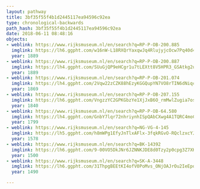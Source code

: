 ```yaml
---
layout: pathway
title: 3bf35f55f4b1d2445117ea94596c92ea
type: chronological-backwards
path_hash: 3bf35f55f4b1d2445117ea94596c92ea
date: 2018-06-11 08:48:16
objects:
- weblink: https://www.rijksmuseum.nl/en/search?q=RP-P-OB-200.885
  imglink: https://lh6.ggpht.com/w16nW-L18RXQrYaxqwJq4RlujyjcOcw7Pq40d4il8Ttb95qV7Y3SKAu84_abhAQmySw9oJHPyR_59mh7eKh_IC-pho4I=s200
  year: 1889
- weblink: https://www.rijksmuseum.nl/en/search?q=RP-P-OB-200.887
  imglink: https://lh4.ggpht.com/SUuGjQP9eHCgr1u7tLEXtt8V5HPR3_GSAtkg2uL8Qn_j5bqiMZ0H-c17pUwrUJtv5Yr7yawlMKZOzQWXS-LQCSJy0K4y=s200
  year: 1889
- weblink: https://www.rijksmuseum.nl/en/search?q=RP-P-OB-201.074
  imglink: https://lh4.ggpht.com/2Vqw22zCZK88hEzyKGGQupYN7VO8rTIN6dNiqc2oIsF5-0kCnTmN_eMALlldWOfQw_o10M7sSdI5F9ALCgYyNOMByo4=s200
  year: 1869
- weblink: https://www.rijksmuseum.nl/en/search?q=RP-P-OB-207.155
  imglink: https://lh6.ggpht.com/VngzzYC2GPKGbzYe1XjJxB6O_rmMwlZugia7osICD8XHWOHVuvIQjZkYzt6b3rN7t1xXw92DaPlXoYLknstHBWHsU5U=s200
  year: 1840
- weblink: https://www.rijksmuseum.nl/en/search?q=RP-P-OB-64.580
  imglink: https://lh4.ggpht.com/GnbY7lqr72nhriynhISpQAbCXwg4A1TQRC4moCz1y5v7Je1s5d3Psvqo5zkCbj2-uEHhKJvo5a9AOHzl7xPvg0K5VIA=s200
  year: 1799
- weblink: https://www.rijksmuseum.nl/en/search?q=NG-VG-4-145
  imglink: https://lh5.ggpht.com/h8mWPg1EfyJnTlxAFlx-3fqkRGvO-RQclzxcYJ0yhf7BKmHAtFMfKQD5uFSBijWyQagBDBM4qdU3osmNCeMek2IMLw=s200
  year: 1578
- weblink: https://www.rijksmuseum.nl/en/search?q=BK-14392
  imglink: https://lh6.ggpht.com/9-00VO5DkJNr6JZNNKJDE8d0Tzy2p0cpg3Z7XHK2eI2nag4dckx8pFjwu5s2mCKBRvtwNXag74XjupxdkdK7LDCr6_8=s200
  year: 1500
- weblink: https://www.rijksmuseum.nl/en/search?q=SK-A-3448
  imglink: https://lh6.ggpht.com/31ThpgBEEtKI4ofV0PoMvs_ONjOAJrOu2IeEpqIFP70YrhCqwHuo7u-L_A66GjCg_O1IqfChcMx1sskTqP4EIyaHmw=s200
  year: 1490

---
```

